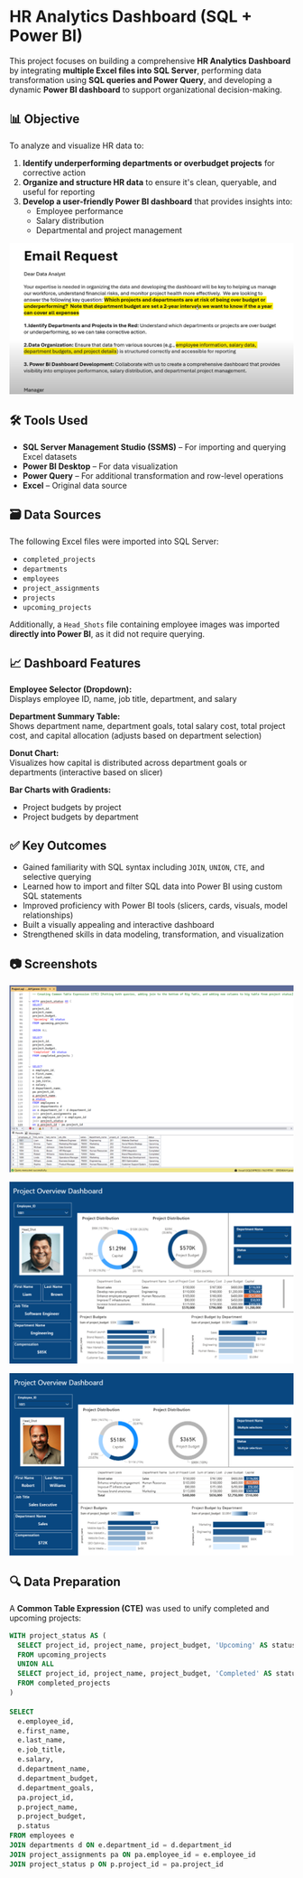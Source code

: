 # HR Analytics Dashboard (SQL + Power BI)

This project focuses on building a comprehensive **HR Analytics Dashboard** by integrating **multiple Excel files into SQL Server**, performing data transformation using **SQL queries and Power Query**, and developing a dynamic **Power BI dashboard** to support organizational decision-making.


## 📊 Objective

To analyze and visualize HR data to:

1. **Identify underperforming departments or overbudget projects** for corrective action  
2. **Organize and structure HR data** to ensure it's clean, queryable, and useful for reporting  
3. **Develop a user-friendly Power BI dashboard** that provides insights into:
   - Employee performance  
   - Salary distribution  
   - Departmental and project management  

<img src="Screenshots/Objective.png" alt="Objective" width="700"/>


## 🛠️ Tools Used

- **SQL Server Management Studio (SSMS)** – For importing and querying Excel datasets  
- **Power BI Desktop** – For data visualization  
- **Power Query** – For additional transformation and row-level operations  
- **Excel** – Original data source  


## 🗃️ Data Sources

The following Excel files were imported into SQL Server:

- `completed_projects`
- `departments`
- `employees`
- `project_assignments`
- `projects`
- `upcoming_projects`

Additionally, a `Head_Shots` file containing employee images was imported **directly into Power BI**, as it did not require querying.


## 📈 Dashboard Features

**Employee Selector (Dropdown):**  
Displays employee ID, name, job title, department, and salary

**Department Summary Table:**  
Shows department name, department goals, total salary cost, total project cost, and capital allocation (adjusts based on department selection)

**Donut Chart:**  
Visualizes how capital is distributed across department goals or departments (interactive based on slicer)

**Bar Charts with Gradients:**  
- Project budgets by project  
- Project budgets by department


## ✅ Key Outcomes

- Gained familiarity with SQL syntax including `JOIN`, `UNION`, `CTE`, and selective querying  
- Learned how to import and filter SQL data into Power BI using custom SQL statements  
- Improved proficiency with Power BI tools (slicers, cards, visuals, model relationships)  
- Built a visually appealing and interactive dashboard  
- Strengthened skills in data modeling, transformation, and visualization


## 📷 Screenshots
![Screenshot 1](Screenshots/CTE.png)

![Screenshot 2](Screenshots/Screenshot%201.png)

![Screenshot 3](Screenshots/Screenshot%202.png)


## 🔍 Data Preparation

A **Common Table Expression (CTE)** was used to unify completed and upcoming projects:

```sql
WITH project_status AS (
  SELECT project_id, project_name, project_budget, 'Upcoming' AS status
  FROM upcoming_projects
  UNION ALL
  SELECT project_id, project_name, project_budget, 'Completed' AS status
  FROM completed_projects
)

SELECT 
  e.employee_id, 
  e.first_name, 
  e.last_name, 
  e.job_title, 
  e.salary,
  d.department_name,
  d.department_budget,
  d.department_goals,
  pa.project_id,
  p.project_name,
  p.project_budget,
  p.status
FROM employees e
JOIN departments d ON e.department_id = d.department_id
JOIN project_assignments pa ON pa.employee_id = e.employee_id
JOIN project_status p ON p.project_id = pa.project_id
